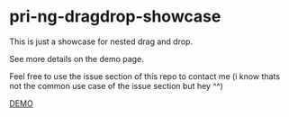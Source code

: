# pri-ng-dragdrop-showcase

This is just a showcase for nested drag and drop.

See more details on the demo page.

Feel free to use the issue section of this repo to contact me (i know thats not the common use case of the issue section but hey ^^)

<a href="https://priemar.github.io/pri-ng-dragdrop-showcase/">DEMO</a>
